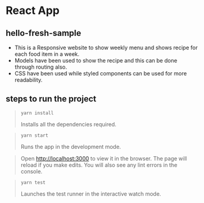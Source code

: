 # React App

## hello-fresh-sample

 - This is a Responsive website to show weekly menu and shows recipe for each food item in a week.
 - Models have been used to show the recipe and this can be done through routing also.
 - CSS have been used while styled components can be used for more readability.
 

## steps to run the project

> ```yarn install```
> 
>Installs all the dependencies required.

>
> ```yarn start```
> 
>Runs the app  in the development mode.
	
> Open [http://localhost:3000](http://localhost:3000) to view it in the browser.
>The page will reload if you make edits.
You will also see any lint errors in the console.

> ```yarn test```
> 
>Launches the test runner in the interactive watch mode.
			

